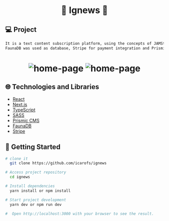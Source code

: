 <h1 align="center">🚀 Ignews 🚀</h1>

## 💻 Project

```sh
It is a text content subscription platform, using the concepts of JAMStack.
FaunaDB was used as database, Stripe for payment integration and Prismic CMS for content management.

```

<h1 align="center">
    <img alt="home-page" title="home-page" src="https://user-images.githubusercontent.com/40183867/121523005-1d7a5580-c9cc-11eb-8ee5-a0ff0c0880c8.png"  />
    <img alt="home-page" title="home-page" src="https://user-images.githubusercontent.com/40183867/121523230-59adb600-c9cc-11eb-8386-7c638eb15508.png"  />
</h1>

## 🌐 Technologies and Libraries

- [React](https://reactjs.org)
- [Next.js](https://nextjs.org)
- [TypeScript](https://www.typescriptlang.org/)
- [SASS](https://sass-lang.com)
- [Prismic CMS](https://prismic.io)
- [FaunaDB](https://fauna.com)
- [Stripe](https://stripe.com/br)


## 🚀 Getting Started

```sh
# clone it
  git clone https://github.com/icarofs/ignews

# Access project repository
  cd ignews

# Install dependencies
  yarn install or npm install

# Start project development
  yarn dev or npm run dev

#  Open http://localhost:3000 with your browser to see the result.
```


